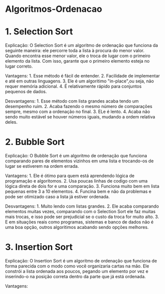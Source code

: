 # Algoritmos-Ordenacao

# 1. Selection Sort
Explicação: O Selection Sort é um algoritmo de ordenação que funciona da seguinte maneira: ele percorre toda a lista à procura do menor valor. Quando encontra esse menor valor, ele o troca de lugar com o primeiro elemento da lista. Com isso, garante que o primeiro elemento esteja no lugar correto.


Vantagens: 
           1. Esse método é fácil de entender.
           2. Facilidade de implementar e até em outras linguagens.
           3. Ele é um algoritimo "in-place",ou seja, não requer memória adicional.
           4. É relativamente rápido para conjuntos pequenos de dados.


Desvantagens: 
           1. Esse método com lista grandes acaba tendo um desempenho ruim.
           2. Acaba fazendo o mesmo número de comparações sempre, mesmo com a ordenação no final.
           3. ELe é lento.
           4. Acaba não sendo muito estável se houver números iguais, mudando a ordem relativa deles.


# 2. Bubble Sort
Explicação: O Bubble Sort é um algoritmo de ordenação que funciona comparando pares de elementos vizinhos em uma lista e trocando-os de lugar se estiverem na ordem errada.


Vantagens:
           1. Ele é ótimo para quem está aprendendo lógica de programação e algoritomos.
           2. Usa poucas linhas de codigo com uma lógica direta de dois for e uma comparação.
           3. Funciona muito bem em lista pequenas entre 3 a 10 elementos.
           4. Funcina bem e não da problemas e pode ser otimizado caso a lista já estiver ordenada.


Desvantagens: 
           1. Muito lendo com listas grandes. 
           2. Ele acaba comparando elementos muitas vezes, comparando com o Selection Sort ele faz muitas mais trocas, e isso pode ser prejudicial se o custo da troca for muito alto.
           3. E em situações reais como programas, sistemas e banco de dados não é uma boa opção, outros algoritimos acabando sendo opções melhores.


# 3. Insertion Sort
Explicação: O Insertion Sort é um algoritmo de ordenação que funciona de forma parecida com o modo como você organizaria cartas na mão. Ele constrói a lista ordenada aos poucos, pegando um elemento por vez e inserindo-o na posição correta dentro da parte que já está ordenada.


Vantagens:



          
           
           
